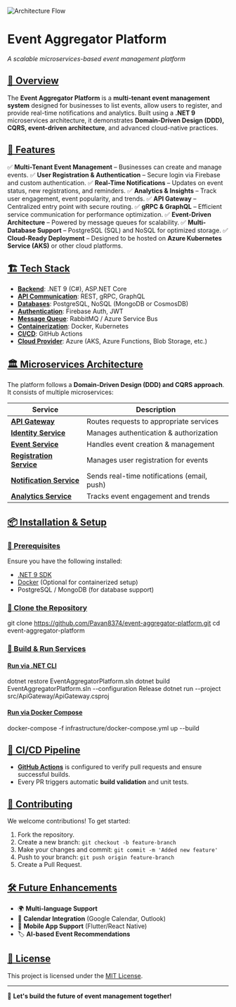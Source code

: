 ![Architecture Flow](![image](https://github.com/user-attachments/assets/a4d42f8d-32a3-4c5b-9eca-6f0c72816288)
)

# Event Aggregator Platform

*A scalable microservices-based event management platform*

## [🚀 Overview](pplx://action/followup)
The **Event Aggregator Platform** is a **multi-tenant event management system** designed for businesses to list events, allow users to register, and provide real-time notifications and analytics. Built using a **.NET 9** microservices architecture, it demonstrates **Domain-Driven Design (DDD), CQRS, event-driven architecture**, and advanced cloud-native practices.

## [🌟 Features](pplx://action/followup)
✅ **Multi-Tenant Event Management** – Businesses can create and manage events.
✅ **User Registration & Authentication** – Secure login via Firebase and custom authentication.
✅ **Real-Time Notifications** – Updates on event status, new registrations, and reminders.
✅ **Analytics & Insights** – Track user engagement, event popularity, and trends.
✅ **API Gateway** – Centralized entry point with secure routing.
✅ **gRPC & GraphQL** – Efficient service communication for performance optimization.
✅ **Event-Driven Architecture** – Powered by message queues for scalability.
✅ **Multi-Database Support** – PostgreSQL (SQL) and NoSQL for optimized storage.
✅ **Cloud-Ready Deployment** – Designed to be hosted on **Azure Kubernetes Service (AKS)** or other cloud platforms.

## [🏗️ Tech Stack](pplx://action/followup)
- **[Backend](pplx://action/followup)**: .NET 9 (C#), ASP.NET Core
- **[API Communication](pplx://action/followup)**: REST, gRPC, GraphQL
- **[Databases](pplx://action/followup)**: PostgreSQL, NoSQL (MongoDB or CosmosDB)
- **[Authentication](pplx://action/followup)**: Firebase Auth, JWT
- **[Message Queue](pplx://action/followup)**: RabbitMQ / Azure Service Bus
- **[Containerization](pplx://action/followup)**: Docker, Kubernetes
- **[CI/CD](pplx://action/followup)**: GitHub Actions
- **[Cloud Provider](pplx://action/followup)**: Azure (AKS, Azure Functions, Blob Storage, etc.)

## [🏛️ Microservices Architecture](pplx://action/followup)
The platform follows a **Domain-Driven Design (DDD) and CQRS approach**. It consists of multiple microservices:

| Service | Description |
|---------|-------------|
| **[API Gateway](pplx://action/followup)** | Routes requests to appropriate services |
| **[Identity Service](pplx://action/followup)** | Manages authentication & authorization |
| **[Event Service](pplx://action/followup)** | Handles event creation & management |
| **[Registration Service](pplx://action/followup)** | Manages user registration for events |
| **[Notification Service](pplx://action/followup)** | Sends real-time notifications (email, push) |
| **[Analytics Service](pplx://action/followup)** | Tracks event engagement and trends |

## [📦 Installation & Setup](pplx://action/followup)
### [🔹 Prerequisites](pplx://action/followup)
Ensure you have the following installed:
- [.NET 9 SDK](https://dotnet.microsoft.com/download/dotnet/9.0)
- [Docker](https://www.docker.com/get-started) (Optional for containerized setup)
- PostgreSQL / MongoDB (for database support)

### [🔹 Clone the Repository](pplx://action/followup)

git clone https://github.com/Pavan8374/event-aggregator-platform.git
cd event-aggregator-platform


### [🔹 Build & Run Services](pplx://action/followup)
#### [**Run via .NET CLI**](pplx://action/followup)

dotnet restore EventAggregatorPlatform.sln
dotnet build EventAggregatorPlatform.sln --configuration Release
dotnet run --project src/ApiGateway/ApiGateway.csproj


#### [**Run via Docker Compose**](pplx://action/followup)
docker-compose -f infrastructure/docker-compose.yml up --build


## [🚦 CI/CD Pipeline](pplx://action/followup)
- **[GitHub Actions](pplx://action/followup)** is configured to verify pull requests and ensure successful builds.
- Every PR triggers automatic **build validation** and unit tests.

## [📜 Contributing](pplx://action/followup)
We welcome contributions! To get started:
1. Fork the repository.
2. Create a new branch: `git checkout -b feature-branch`
3. Make your changes and commit: `git commit -m 'Added new feature'`
4. Push to your branch: `git push origin feature-branch`
5. Create a Pull Request.

## [🛠️ Future Enhancements](pplx://action/followup)
- 🌍 **Multi-language Support**
- 📅 **Calendar Integration** (Google Calendar, Outlook)
- 📲 **Mobile App Support** (Flutter/React Native)
- 🏷️ **AI-based Event Recommendations**

## [📜 License](pplx://action/followup)
This project is licensed under the [MIT License](LICENSE).

---
🎉 **Let's build the future of event management together!**

